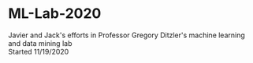 # ML-Lab-2020
Javier and Jack's efforts in Professor Gregory Ditzler's machine learning and data mining lab  
Started 11/19/2020 
